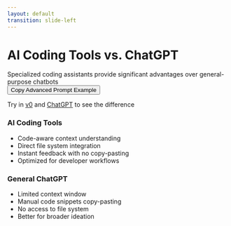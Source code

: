 ```yaml
---
layout: default
transition: slide-left
---
```


# AI Coding Tools vs. ChatGPT

<div class="text-sm mb-6 opacity-70 italic">
  Specialized coding assistants provide significant advantages over general-purpose chatbots
</div>

<div class="flex justify-center mb-6">
  <div class="max-w-3xl p-5 bg-gradient-to-r from-blue-500/10 to-purple-400/10 rounded-lg shadow-md backdrop-blur-sm">
    <button 
      id="copyPrompt" 
      class="w-full py-3 px-4 bg-blue-500 hover:bg-blue-600 text-white rounded-md flex items-center justify-center transition-colors"
      @click="copyPromptToClipboard"
    >
      <carbon:copy class="mr-2" /> Copy Advanced Prompt Example
    </button>
    <p class="mt-3 text-sm opacity-70 text-center">
      Try in <a href="https://v0.dev" target="_blank" class="text-blue-400 hover:text-blue-300">v0</a> and <a href="https://chat.openai.com" target="_blank" class="text-blue-400 hover:text-blue-300">ChatGPT</a> to see the difference
    </p>
  </div>
</div>

<div class="grid grid-cols-2 gap-6">
  <div class="bg-gradient-to-r from-green-500/20 to-teal-400/20 p-4 rounded-lg shadow-md backdrop-blur-sm">
    <h3 class="text-lg font-bold mb-2 flex items-center">
      <carbon:code class="mr-2" /> AI Coding Tools
    </h3>
    <ul class="text-sm space-y-1">
      <li>Code-aware context understanding</li>
      <li>Direct file system integration</li>
      <li>Instant feedback with no copy-pasting</li>
      <li>Optimized for developer workflows</li>
    </ul>
  </div>
  
  <div class="bg-gradient-to-r from-amber-500/20 to-orange-400/20 p-4 rounded-lg shadow-md backdrop-blur-sm">
    <h3 class="text-lg font-bold mb-2 flex items-center">
      <carbon:chat class="mr-2" /> General ChatGPT
    </h3>
    <ul class="text-sm space-y-1">
      <li>Limited context window</li>
      <li>Manual code snippets copy-pasting</li>
      <li>No access to file system</li>
      <li>Better for broader ideation</li>
    </ul>
  </div>
</div>

<script setup>
function copyPromptToClipboard() {
  // Base prompt
  const basePrompt = `We are embarking on an ambitious project to develop a cloud-native data management framework called Clowder designed to support any research domain. The goal is to create a scalable data repository that enables researchers and scientists in data-intensive fields to share, organize, and analyze data efficiently. The system is intended to manage raw data, complex metadata, and support automatic data pipelines. Importantly, this is not a centralized system; rather, it is software that research labs and individual users can deploy on local clusters or in cloud environments.

Key aspects of the project include:
	1.	Data Agnosticism & Customization:
	•	The repository should handle various data types out-of-the-box while being highly customizable for specific data types.
	•	Implement a sophisticated information extraction bus that can flexibly ingest and process data according to user-defined rules.
	•	Support custom web-based visualization plugins to render and interact with data dynamically.
	2.	Community-Driven & Collaborative:
	•	Beyond being a tool, the platform should foster a community of practitioners working on data-intensive research projects, promoting cross-domain tool development and knowledge sharing.
	•	Incorporate community contributions and feedback loops into the system's evolution.
	3.	Modern Web Interface:
	•	The front end must be built using shadcn UI components to deliver a clean, modern, and responsive interface that end users find intuitive and powerful.
	•	Design for high usability, accessibility, and responsiveness, ensuring that the system can handle large volumes of data and complex metadata visualizations.
	4.	Maintainable Codebase:
	•	Emphasize an architecture that is easy to pick up, extend, and maintain.
	•	Adhere to best practices in modular design, component reuse, and clear documentation to allow rapid development and onboarding of new contributors.
	5.	Scalability & Cloud-Native Principles:
	•	Architect the solution to scale seamlessly from local clusters to cloud deployments.
	•	Leverage cloud-native design patterns (such as microservices or containerization) to ensure robustness, scalability, and ease of deployment.

Your Task:
Provide an in-depth strategy for designing the UI and overall system architecture, focusing on the following points:
	•	UI/UX Design:
	•	How can we leverage shadcn's component library to create a cohesive, modern, and responsive UI for data management and visualization?
	•	Which specific UI patterns or components would best support the handling of large datasets and intricate metadata structures?
	•	What design considerations should we incorporate to facilitate the development and integration of custom visualization plugins?
	•	Scalability & Maintainability:
	•	Outline strategies to ensure that the codebase remains modular and maintainable as the system scales.
	•	Suggest architectural patterns that align with cloud-native principles, including containerization, microservices, or serverless functions, to support dynamic deployment environments.
	•	Integration & Customization:
	•	How might the system's information extraction bus be architected to accommodate various data formats and processing rules?
	•	Recommend approaches for integrating third-party tools or community-contributed modules seamlessly into the platform.
	•	Community and Collaboration:
	•	Provide ideas for features or design elements that can foster a collaborative community around this platform, such as shared workspaces, version-controlled data pipelines, or plugin marketplaces.

Please include detailed recommendations, design mockups if applicable, and any relevant references or best practices from current literature or industry standards. Your insights should help us create a modernized, user-friendly interface and a robust, scalable framework that can serve the evolving needs of data-intensive research communities.`;

  // Array of different UI styling prompts
  const uiStyles = [
    "Additionally, design the UI with a futuristic robotic aesthetic featuring sharp angles, metallic textures, and a blue/silver color scheme to give users a sense of advanced technology.",
    
    "For the visual design, implement a sleek techno-minimalist interface with neon accents, dark backgrounds, and glowing elements reminiscent of cyberpunk aesthetics.",
    
    "The UI should follow a modern clean design language with ample white space, subtle shadows, and a muted color palette focusing on functionality while maintaining an elegant appearance.",
    
    "Design the interface with a retro-computing aesthetic featuring pixel art elements, DOS-inspired typography, and a synthwave color palette of purples, blues, and bright pinks.",
    
    "Create a UI inspired by Studio Ghibli animations with soft hand-drawn styling, nature-inspired elements, pastel colors, and organic shapes to create a friendly, approachable system.",
    
    "Implement a brutalist web design approach with bold typography, raw HTML elements, high contrast, and intentionally rough edges to create a distinctive, memorable interface.",
    
    "The interface should follow a neumorphic design system with soft, realistic 3D elements that appear to extrude from the background, using subtle shadows and a monochromatic color scheme.",
    
    "Design a bioluminescent-inspired UI featuring organic shapes, gradients that mimic natural light phenomena, and a color scheme of deep blues, greens, and glowing accents.",
    
    "Create an interface with an industrial utilitarian aesthetic featuring exposed grid systems, monospaced fonts, utility-focused components, and a limited color palette of grays with strategic accent colors.",
    
    "Design the UI with a glassmorphic approach featuring frosted glass effects, subtle transparency, colorful blurred backgrounds, and light border accents to create a modern, airy feel.",
    
    "Create a scientific laboratory-inspired interface with clean lines, data visualization elements, and a cool color palette of blues and greens that conveys precision and trustworthiness for research data.",
    
    "Design the UI using a skeuomorphic approach that mimics physical research tools and laboratory equipment, with realistic textures, dimensional controls, and tactile feedback elements.",
    
    "Implement an origami-inspired design language featuring folded paper aesthetics, crisp edges, subtle shadows, and a light color palette with strategic color accents to represent different data types.",
    
    "The interface should follow an elegant calligraphic style with flowing lines, ink-inspired elements, high contrast between content and background, and thoughtful typographic hierarchy that feels like a well-designed research journal.",
    
    "Create a botanical-inspired UI with delicate line work, organic patterns based on natural structures, and a refreshing green and earth-tone palette that makes working with data feel connected to natural systems.",
    
    "Design a constellation/astronomy-themed interface with star field backgrounds, connection lines between related elements, and circular components that evoke planetary systems to represent data relationships.",
    
    "Implement a 'digital garden' aesthetic where information and visualizations grow and connect organically, featuring interconnected modules, living navigation elements, and a vibrant yet professional color scheme.",
    
    "Create an architectural blueprint-inspired UI with precise grid systems, technical line work, annotations, dimensioning, and a classic blueprint color scheme of blue/white that communicates technical expertise.",
    
    "Design the interface using material science aesthetics with representations of molecular structures, crystalline patterns, and physical properties visualized through a color palette inspired by scientific imaging techniques.",
    
    "Implement a weather/climate visualization inspired design system featuring dynamic gradients, fluid animations, and natural phenomena representations that reflect the changing states of data in the system."
  ];
  
  // Randomly select one UI style
  const randomIndex = Math.floor(Math.random() * uiStyles.length);
  const selectedStyle = uiStyles[randomIndex];
  
  // Combine base prompt with randomly selected UI style
  const finalPrompt = basePrompt + "\n\n" + selectedStyle;

  navigator.clipboard.writeText(finalPrompt)
    .then(() => {
      const button = document.getElementById('copyPrompt');
      button.innerText = 'Copied!';
      button.classList.add('bg-green-500');
      button.classList.remove('bg-blue-500', 'hover:bg-blue-600');
      
      setTimeout(() => {
        button.innerText = 'Copy Advanced Prompt Example';
        button.classList.remove('bg-green-500');
        button.classList.add('bg-blue-500', 'hover:bg-blue-600');
      }, 2000);
    });
}
</script> 